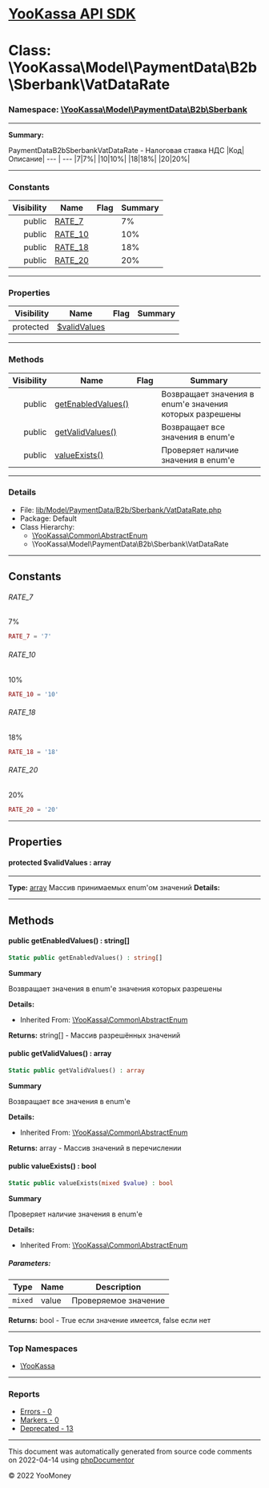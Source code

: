 # [YooKassa API SDK](../home.md)

# Class: \YooKassa\Model\PaymentData\B2b\Sberbank\VatDataRate
### Namespace: [\YooKassa\Model\PaymentData\B2b\Sberbank](../namespaces/yookassa-model-paymentdata-b2b-sberbank.md)
---
**Summary:**

PaymentDataB2bSberbankVatDataRate - Налоговая ставка НДС
|Код|Описание|
--- | ---
|7|7%|
|10|10%|
|18|18%|
|20|20%|


---
### Constants
| Visibility | Name | Flag | Summary |
| ----------:| ---- | ---- | ------- |
| public | [RATE_7](../classes/YooKassa-Model-PaymentData-B2b-Sberbank-VatDataRate.md#constant_RATE_7) |  | 7% |
| public | [RATE_10](../classes/YooKassa-Model-PaymentData-B2b-Sberbank-VatDataRate.md#constant_RATE_10) |  | 10% |
| public | [RATE_18](../classes/YooKassa-Model-PaymentData-B2b-Sberbank-VatDataRate.md#constant_RATE_18) |  | 18% |
| public | [RATE_20](../classes/YooKassa-Model-PaymentData-B2b-Sberbank-VatDataRate.md#constant_RATE_20) |  | 20% |

---
### Properties
| Visibility | Name | Flag | Summary |
| ----------:| ---- | ---- | ------- |
| protected | [$validValues](../classes/YooKassa-Model-PaymentData-B2b-Sberbank-VatDataRate.md#property_validValues) |  |  |

---
### Methods
| Visibility | Name | Flag | Summary |
| ----------:| ---- | ---- | ------- |
| public | [getEnabledValues()](../classes/YooKassa-Common-AbstractEnum.md#method_getEnabledValues) |  | Возвращает значения в enum'е значения которых разрешены |
| public | [getValidValues()](../classes/YooKassa-Common-AbstractEnum.md#method_getValidValues) |  | Возвращает все значения в enum'e |
| public | [valueExists()](../classes/YooKassa-Common-AbstractEnum.md#method_valueExists) |  | Проверяет наличие значения в enum'e |

---
### Details
* File: [lib/Model/PaymentData/B2b/Sberbank/VatDataRate.php](../../lib/Model/PaymentData/B2b/Sberbank/VatDataRate.php)
* Package: Default
* Class Hierarchy: 
  * [\YooKassa\Common\AbstractEnum](../classes/YooKassa-Common-AbstractEnum.md)
  * \YooKassa\Model\PaymentData\B2b\Sberbank\VatDataRate

---
## Constants
<a name="constant_RATE_7" class="anchor"></a>
###### RATE_7
7%

```php
RATE_7 = '7'
```


<a name="constant_RATE_10" class="anchor"></a>
###### RATE_10
10%

```php
RATE_10 = '10'
```


<a name="constant_RATE_18" class="anchor"></a>
###### RATE_18
18%

```php
RATE_18 = '18'
```


<a name="constant_RATE_20" class="anchor"></a>
###### RATE_20
20%

```php
RATE_20 = '20'
```



---
## Properties
<a name="property_validValues"></a>
#### protected $validValues : array
---
**Type:** <a href="../array"><abbr title="array">array</abbr></a>
Массив принимаемых enum&#039;ом значений
**Details:**



---
## Methods
<a name="method_getEnabledValues" class="anchor"></a>
#### public getEnabledValues() : string[]

```php
Static public getEnabledValues() : string[]
```

**Summary**

Возвращает значения в enum'е значения которых разрешены

**Details:**
* Inherited From: [\YooKassa\Common\AbstractEnum](../classes/YooKassa-Common-AbstractEnum.md)

**Returns:** string[] - Массив разрешённых значений


<a name="method_getValidValues" class="anchor"></a>
#### public getValidValues() : array

```php
Static public getValidValues() : array
```

**Summary**

Возвращает все значения в enum'e

**Details:**
* Inherited From: [\YooKassa\Common\AbstractEnum](../classes/YooKassa-Common-AbstractEnum.md)

**Returns:** array - Массив значений в перечислении


<a name="method_valueExists" class="anchor"></a>
#### public valueExists() : bool

```php
Static public valueExists(mixed $value) : bool
```

**Summary**

Проверяет наличие значения в enum'e

**Details:**
* Inherited From: [\YooKassa\Common\AbstractEnum](../classes/YooKassa-Common-AbstractEnum.md)

##### Parameters:
| Type | Name | Description |
| ---- | ---- | ----------- |
| <code lang="php">mixed</code> | value  | Проверяемое значение |

**Returns:** bool - True если значение имеется, false если нет



---

### Top Namespaces

* [\YooKassa](../namespaces/yookassa.md)

---

### Reports
* [Errors - 0](../reports/errors.md)
* [Markers - 0](../reports/markers.md)
* [Deprecated - 13](../reports/deprecated.md)

---

This document was automatically generated from source code comments on 2022-04-14 using [phpDocumentor](http://www.phpdoc.org/)

&copy; 2022 YooMoney